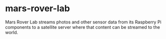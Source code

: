 # mars-rover-lab
Mars Rover Lab streams photos and other sensor data from its Raspberry Pi components to a satellite server where that content can be streamed to the world.

